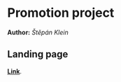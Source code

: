 # Promotion project
**Author:** *Štěpán Klein*
## Landing page
**[Link](https://pslib-cz.github.io/2021l4web-typographic-library-stepanklein/demo.html)**.